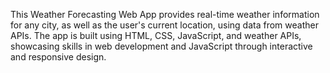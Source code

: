 This Weather Forecasting Web App provides real-time weather information for any city, as well as the user's current location, using data from weather APIs. The app is built using HTML, CSS, JavaScript, and weather APIs, showcasing skills in web development and JavaScript through interactive and responsive design.
